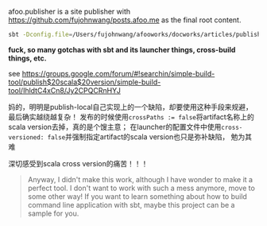 afoo.publisher is a site publisher with <https://github.com/fujohnwang/posts.afoo.me> as the final root content.


```bash
sbt -Dconfig.file=/Users/fujohnwang/afooworks/docworks/articles/publish.conf @/Users/fujohnwang/workspace/afoo.publisher/src/main/resources/launchconfig [markdown file]
```


**fuck, so many gotchas with sbt and its launcher things, cross-build things, etc.**





see <https://groups.google.com/forum/#!searchin/simple-build-tool/publish$20scala$20version/simple-build-tool/IhldtC4xCn8/Jy2CPQCRnHYJ>

妈的，明明是publish-local自己实现上的一个缺陷，却要使用这种手段来规避，最后确实越绕越复杂！
发布的时候使用`crossPaths := false`将artifact名称上的scala version去掉，真的是个馊主意； 
在launcher的配置文件中使用`cross-versioned: false`并强制指定artifact的scala version也只是弥补缺陷， 勉为其难

深切感受到scala cross version的痛苦！！！



<blockquote>
Anyway, I didn't make this work, although I have wonder to make it a perfect tool. I don't want to work with such a mess anymore, move to some other way! If you want to learn something about how to build command line application with sbt, maybe this project can be a sample for you.
</blockquote>

